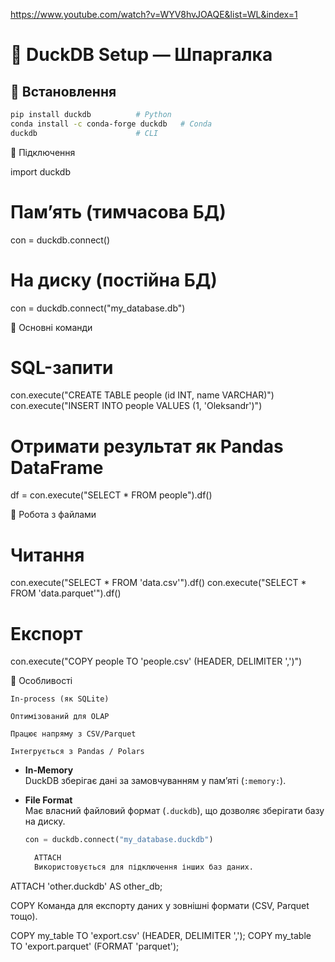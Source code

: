 https://www.youtube.com/watch?v=WYV8hvJOAQE&list=WL&index=1

# 🦆 DuckDB Setup — Шпаргалка

## 🔹 Встановлення
```bash
pip install duckdb          # Python
conda install -c conda-forge duckdb   # Conda
duckdb                      # CLI
```

🔹 Підключення

import duckdb

# Пам’ять (тимчасова БД)
con = duckdb.connect()

# На диску (постійна БД)
con = duckdb.connect("my_database.db")

🔹 Основні команди

# SQL-запити
con.execute("CREATE TABLE people (id INT, name VARCHAR)")
con.execute("INSERT INTO people VALUES (1, 'Oleksandr')")

# Отримати результат як Pandas DataFrame
df = con.execute("SELECT * FROM people").df()

🔹 Робота з файлами

# Читання
con.execute("SELECT * FROM 'data.csv'").df()
con.execute("SELECT * FROM 'data.parquet'").df()

# Експорт
con.execute("COPY people TO 'people.csv' (HEADER, DELIMITER ',')")

🔹 Особливості

    In-process (як SQLite)

    Оптимізований для OLAP

    Працює напряму з CSV/Parquet

    Інтегрується з Pandas / Polars

- **In-Memory**  
  DuckDB зберігає дані за замовчуванням у пам’яті (`:memory:`).

- **File Format**  
  Має власний файловий формат (`.duckdb`), що дозволяє зберігати базу на диску.  
  ```python
  con = duckdb.connect("my_database.duckdb")

    ATTACH
    Використовується для підключення інших баз даних.

ATTACH 'other.duckdb' AS other_db;

COPY
Команда для експорту даних у зовнішні формати (CSV, Parquet тощо).

COPY my_table TO 'export.csv' (HEADER, DELIMITER ',');
COPY my_table TO 'export.parquet' (FORMAT 'parquet');
